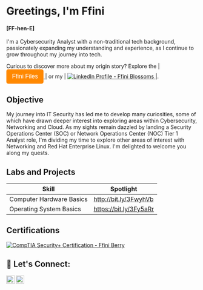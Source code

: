 # Greetings, I'm Ffini         
#### [FF-hen-E]

I'm a Cybersecurity Analyst with a non-traditional tech background, passionately expanding my understanding and experience, as I continue to grow throughout my journey into tech. 

Curious to discover more about my origin story? Explore the 
|
<a href="https://drive.google.com/drive/folders/1seGOP7ouB2MfFsbySF-SxQp8Qxz0D6lU?usp=sharing" target="_blank">
    <button style="padding: 10px 15px; background-color: #ff8800; color: white; border: none; border-radius: 5px; cursor: pointer; font-size: 16px;">
        Ffini Files
    </button>
</a>
|
or my
|
<a href="https://www.linkedin.com/in/ffini-blossoms" target="_blank">
    <img src="https://img.shields.io/badge/-LinkedIn-0072b1?&style=for-the-badge&logo=linkedin&logoColor=white" alt="LinkedIn Profile - Ffini Blossoms" />
</a>
|.
## Objective
My journey into IT Security has led me to develop many curiosities, some of which have drawn deeper interest into exploring areas within Cybersecurity, Networking and Cloud. As my sights remain dazzled by landing a Security Operations Center (SOC) or Network Operations Center (NOC) Tier 1 Analyst role, I'm dividing my time to explore other areas of interest with Networking and Red Hat Enterprise Linux. I'm delighted to welcome you along my quests. 

## Labs and Projects

| Skill                                         | Spotlight                                   |
|-----------------------------------------------|--------------------------------------------------------|
|      Computer Hardware Basics                 |               http://bit.ly/3FwyhVb                    |
|      Operating System Basics                  |               https://bit.ly/3Fy5aRr                   |
                                                       







<!--<a href="https://google.com">

Example to reference structure or formatting if needed

- <b>Data Structures and Algorithms Practice (AlgoExpert)</b>
  - [Praciting DS & Algos in Python](https://github.com/joshmadakor1/Algorithms-Practice)
-->

## Certifications

<a href="https://www.credly.com/users/ffiniberry" target="_blank">
    <img src="https://img.shields.io/badge/-Security%2B-FF0000?&style=for-the-badge&logo=CompTIA&logoColor=white" alt="CompTIA Security+ Certification - Ffini Berry" />
</a>


<h2> 🤳 Let's Connect: </h2>

[<img align="left" alt="Ffini Blossoms | LinkedIn" width="22px" src="https://cdn.jsdelivr.net/npm/simple-icons@v3/icons/linkedin.svg" />][linkedin]
[<img align="left" alt="Ffini Blossoms | Instagram" width="22px" src="https://cdn.jsdelivr.net/npm/simple-icons@v3/icons/instagram.svg" />][instagram]


[linkedin]: https://www.linkedin.com/in/ffini-blossoms
[instagram]: https://www.instagram.com/fulgency_de_ffini

<!--
**Ffini-blossoms/Ffini-blossoms** is  a ✨ _special_ ✨ repository: its README.md will appear on your profile!

Here are some ideas to get you started:

- 🔭 I’m currently working on ...
- 🌱 I’m currently learning ...
- 👯 I’m looking to collaborate on ...
- 🤔 I’m looking for help with ...
- 💬 Ask me about ...
- 📫 How to reach me: ...
- 😄 Pronouns: ...
- ⚡ Fun fact: ...
-->
